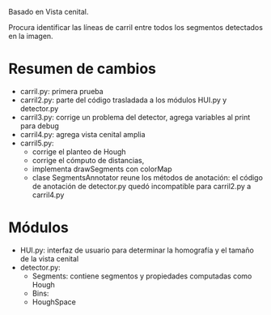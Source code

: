 Basado en Vista cenital.

Procura identificar las líneas de carril entre todos los segmentos detectados en la imagen.

# Resumen de cambios

- carril.py: primera prueba
- carril2.py: parte del código trasladada a los módulos HUI.py y detector.py
- carril3.py: corrige un problema del detector, agrega variables al print para debug
- carril4.py: agrega vista cenital amplia
- carril5.py: 
  - corrige el planteo de Hough
  - corrige el cómputo de distancias,
  - implementa drawSegments con colorMap
  - clase SegmentsAnnotator reune los métodos de anotación: el código de anotación de detector.py quedó incompatible para carril2.py a carril4.py


# Módulos

- HUI.py: interfaz de usuario para determinar la homografía y el tamaño de la vista cenital
- detector.py:
  - Segments: contiene segmentos y propiedades computadas como Hough
  - Bins: 
  - HoughSpace